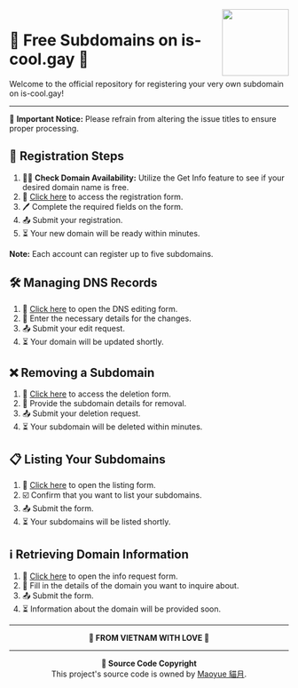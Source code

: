 <img src="https://cdn.jsdelivr.net/gh/googlei18n/noto-emoji/svg/emoji_u1f308.svg" align="right" width="120"/>

# 🌈 Free Subdomains on is-cool.gay 🎉  
Welcome to the official repository for registering your very own subdomain on is-cool.gay!

* * *
🔔 **Important Notice:** Please refrain from altering the issue titles to ensure proper processing.

## 📝 Registration Steps
1. 🕵️‍♂️ **Check Domain Availability:** Utilize the Get Info feature to see if your desired domain name is free.
2. 🔗 [Click here](https://github.com/Aedotris/is-cool.gay/issues/new?template=register.yml&title=Register) to access the registration form.
3. 🖊️ Complete the required fields on the form.
4. 📤 Submit your registration.
5. ⏳ Your new domain will be ready within minutes.

**Note:** Each account can register up to five subdomains.

## 🛠️ Managing DNS Records
1. 🔗 [Click here](https://github.com/Aedotris/is-cool.gay/issues/new?template=edit.yml&title=Edit) to open the DNS editing form.
2. 📝 Enter the necessary details for the changes.
3. 📤 Submit your edit request.
4. ⏳ Your domain will be updated shortly.

## ❌ Removing a Subdomain
1. 🔗 [Click here](https://github.com/Aedotris/is-cool.gay/issues/new?template=delete.yml&title=Delete) to access the deletion form.
2. 📝 Provide the subdomain details for removal.
3. 📤 Submit your deletion request.
4. ⏳ Your subdomain will be deleted within minutes.

## 📋 Listing Your Subdomains
1. 🔗 [Click here](https://github.com/Aedotris/is-cool.gay/issues/new?template=list.yml&title=List) to open the listing form.
2. ☑️ Confirm that you want to list your subdomains.
3. 📤 Submit the form.
4. ⏳ Your subdomains will be listed shortly.

## ℹ️ Retrieving Domain Information
1. 🔗 [Click here](https://github.com/Aedotris/is-cool.gay/issues/new?template=get.yml&title=Get%20Info) to open the info request form.
2. 📝 Fill in the details of the domain you want to inquire about.
3. 📤 Submit the form.
4. ⏳ Information about the domain will be provided soon.

* * *
<p align="center">
  <strong>🌟 FROM VIETNAM WITH LOVE 🌟</strong>
</p>

* * *
<p align="center">
  <strong>🔖 Source Code Copyright</strong><br>
  This project's source code is owned by <a href="https://github.com/MagicTeaMC">Maoyue 貓月</a>.
</p>
